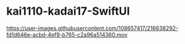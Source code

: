# kai1110-kadai17-SwiftUI

https://user-images.githubusercontent.com/108657417/216638292-fd1d646e-acbd-4ef9-b765-c2a96a514360.mov

